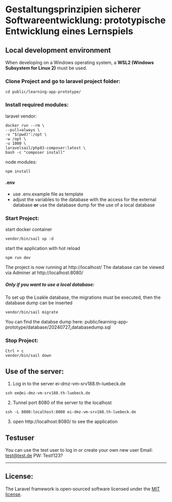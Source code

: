 # Gestaltungsprinzipien sicherer Softwareentwicklung: prototypische Entwicklung eines Lernspiels
## Local development environment
When developing on a Windows operating system, a **WSL2 (Windows Subsystem for Linux 2)** must be used.

### Clone Project and go to laravel project folder:
```
cd public/learning-app-prototype/
```

### Install required modules:
laravel vendor:
```
docker run --rm \
--pull=always \
-v "$(pwd)":/opt \
-w /opt \
-u 1000 \
laravelsail/php83-composer:latest \
bash -c "composer install"
```

node modules:
```
npm install
```

#### .env
- use .env.example file as template
- adjust the variables to the database with the access for the external database **or** use the database dump for the use of a local database


### Start Project:
start docker container
```
vendor/bin/sail up -d
```
start the application with hot reload
```
npm run dev
```

The project is now running at http://localhost/
The database can be viewed via Adminer at http://localhost:8080/

##### Only if you want to use a local database:
To set up the Loakle database, the migrations must be executed, then the database dump can be inserted
```
vendor/bin/sail migrate
```
You can find the databse dump here: public/learning-app-prototype/database/20240727_databasedump.sql

### Stop Project:
```
Ctrl + c
vendor/bin/sail down
```

## Use of the server:
1. Log in to the server ei-dmz-vm-srv188.th-luebeck.de
```
ssh ee@ei-dmz-vm-srv188.th-luebeck.de
```
2. Tunnel port 8080 of the server to the localhost
```
ssh -L 8080:localhost:8080 ei-dmz-vm-srv188.th-luebeck.de
```
3. open http://localhost:8080/ to see the application

## Testuser
You can use the test user to log in or create your own new user
Email: test@test.de 
PW: Test!123?

----------
## License:

The Laravel framework is open-sourced software licensed under the [MIT license](https://opensource.org/licenses/MIT).